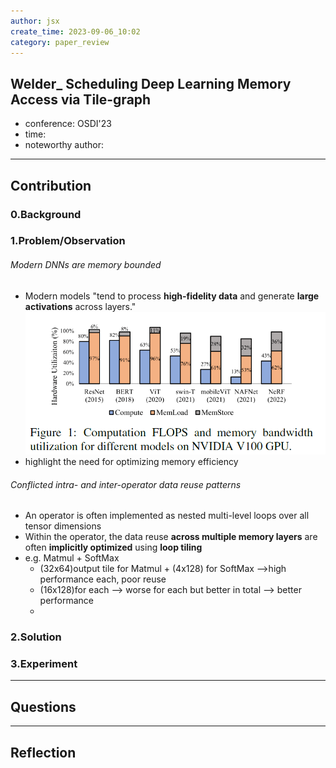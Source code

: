 ```yaml
---
author: jsx
create_time: 2023-09-06_10:02
category: paper_review
---
```

## Welder_ Scheduling Deep Learning Memory Access via Tile-graph 
- conference: OSDI'23
- time:
- noteworthy author:
---
## Contribution
### 0.Background

### 1.Problem/Observation
###### Modern DNNs are memory bounded
- Modern models "tend to process **high-fidelity data** and generate **large activations** across layers."
![](attachments/Pasted%20image%2020230907104715.png)
- highlight the need for optimizing memory efficiency

###### Conflicted intra- and inter-operator data reuse patterns
- An operator is often implemented as nested multi-level loops over all tensor dimensions
- Within the operator, the data reuse **across multiple memory layers** are often **implicitly optimized** using **loop tiling** 
- e.g. Matmul + SoftMax
	- (32x64)output tile for Matmul + (4x128) for SoftMax -->high performance each, poor reuse
	- (16x128)for each --> worse for each but better in total --> better performance
	- 

### 2.Solution

### 3.Experiment

---
## Questions

---
## Reflection

